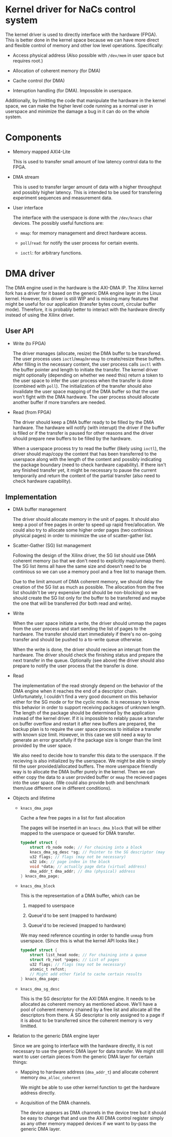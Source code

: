 # Kernel driver for NaCs control system

The kernel driver is used to directly interface with the hardware (FPGA). This
is better done in the kernel space because we can have more direct and flexible
control of memory and other low level operations. Specifically:

* Access physical address (Also possible with `/dev/mem` in user space but
  requires root.)

* Allocation of coherent memory (for DMA)

* Cache control (for DMA)

* Interuption handling (for DMA). Impossible in userspace.

Additionally, by limitting the code that manipulate the hardware in the kernel
space, we can make the higher level code running as a normal user in userspace
and minimize the damage a bug in it can do on the whole system.

# Components

* Memory mapped AXI4-Lite

    This is used to transfer small amount of low latency control data to
    the FPGA.

* DMA stream

    This is used to transfer larger amount of data with a higher throughput
    and possibly higher latency. This is intended to be used for transfering
    experiment sequences and measurement data.

* User interface

    The interface with the userspace is done with the `/dev/knacs` char
    devices. The possibly useful functions are:

    * `mmap`: for memory management and direct hardware access.

    * `poll`/`read`: for notify the user process for certain events.

    * `ioctl`: for arbitrary functions.

# DMA driver

The DMA engine used in the hardware is the AXI-DMA IP. The Xilinx kernel fork
has a driver for it based on the generic DMA engine layer in the Linux kernel.
However, this driver is still WIP and is missing many features that might be
useful for our application (transfer bytes count, circular buffer mode).
Therefore, it is probably better to interact with the hardware directly instead
of using the Xilinx driver.

## User API

* Write (to FPGA)

    The driver manages (allocate, resize) the DMA buffer to be transfered. The
    user process uses `ioctl`/`mmap`/`mremap` to create/resize these buffers.
    After filling in the necessary content, the user process calls `ioctl`
    with the buffer pointer and length to initiate the transfer. The kernel
    driver might optionally (depending on whether we need this) return a token
    to the user space to infer the user process when the transfer is done
    (combined with `poll`). The initialization of the transfer should also
    invalidate the user space mapping of the DMA buffer so that the user won't
    fight with the DMA hardware. The user process should allocate another
    buffer if more transfers are needed.

* Read (from FPGA)

    The driver should keep a DMA buffer ready to be filled by the DMA hardware.
    The hardware will notify (with interupt) the driver if the buffer is filled
    or if the transfer is paused for other reasons and the driver should
    prepare new buffers to be filled by the hardware.

    When a userspace process try to read the buffer (likely using `ioctl`), the
    driver should map/copy the content that has been transferred to the
    userspace along with the length of the content and possibly indicating
    the package boundary (need to check hardware capability). If there isn't
    any finished transfer yet, it might be necessary to pause the current
    temporarily and return the content of the partial transfer (also need to
    check hardware capability).

## Implementation

* DMA buffer management

    The driver should allocate memory in the unit of pages. It should also keep
    a pool of free pages in order to speed up rapid free/allocation. We could
    also try to allocate some higher order pages (two continious physical
    pages) in order to minimize the use of scatter-gather list.

* Scatter-Gather (SG) list management

    Following the design of the Xilinx driver, the SG list should use DMA
    coherent memory (so that we don't need to explicitly map/unmap them).
    The SG list items all have the same size and doesn't need to be continious
    so we can use a memory pool and a free list to manage them.

    Due to the limit amount of DMA coherent memory, we should delay the
    creation of the SG list as much as possible. The allocation from the
    free list shouldn't be very expensive (and should be non-blocking) so we
    should create the SG list only for the buffer to be transferred and maybe
    the one that will be transferred (for both read and write).

* Write

    When the user space initiate a write, the driver should ummap the pages
    from the user process and start sending the list of pages to the hardware.
    The transfer should start immediately if there's no on-going transfer and
    should be pushed to a to-write queue otherwise.

    When the write is done, the driver should recieve an interupt from the
    hardware. The driver should check the finishing status and prepare the
    next transfer in the queue. Optionally (see above) the driver should also
    prepare to notify the user process that the transfer is done.

* Read

    The implementation of the read strongly depend on the behavior of the DMA
    engine when it reaches the end of a descriptor chain. Unfortunately, I
    couldn't find a very good document on this behavior either for the SG mode
    or for the cyclic mode. It is necessary to know this behavior in order to
    support receiving packages of unknown length. The length of the package
    should be determined by the application instead of the kernel driver. If
    it is impossible to relably pause a transfer on buffer overflow and restart
    it after new buffers are prepared, the backup plan is to require the user
    space process to initialize a transfer with known size limit. However, in
    this case we still need a way to generate an error gracefully if the
    package size is longer than the limit provided by the user space.

    We also need to decide how to transfer this data to the userspace. If the
    recieving is also initialized by the userspace. We might be able to simply
    fill the user provided/allocated buffers. The more userspace friendly way
    is to allocate the DMA buffer purely in the kernel. Then we can either
    copy the data to a user provided buffer or `mmap` the recieved pages into
    the user space. (We could also provide both and benchmark them/use
    different one in different conditions).

* Objects and lifetime

    * `knacs_dma_page`

        Cache a few free pages in a list for fast allocation

        The pages will be inserted in an `knacs_dma_block` that will be
        either mapped to the userspace or queued for DMA transfer.

        ```c
        typedef struct {
            struct rb_node node; // For chaining into a block
            knacs_dma_sg_desc *sg; // Pointer to the SG descriptor (may be NULL)
            u32 flags; // flags (may not be necessary)
            u32 idx; // page index in the block
            void *data; // actually page data (virtual address)
            dma_addr_t dma_addr; // dma (physical) address
        } knacs_dma_page;
        ```

    * `knacs_dma_block`

        This is the representation of a DMA buffer, which can be

        1. mapped to userspace

        2. Queue'd to be sent (mapped to hardware)

        3. Queue'd to be recieved (mapped to hardware)

        We may need reference counting in order to handle `unmap` from
        userspace. (Since this is what the kernel API looks like.)

        ```c
        typedef struct {
            struct list_head node; // For chaining into a queue
            struct rb_root *pages; // List of pages
            u32 flags; // flags (may not be necessary)
            atomic_t refcnt;
            // Might add other field to cache certain results
        } knacs_dma_page;
        ```

    * `knacs_dma_sg_desc`

        This is the SG descriptor for the AXI DMA engine. It needs to be
        allocated as coherent memory as mentioned above. We'll have a
        pool of coherent memory chained by a free list and allocate
        all the descriptors from there. A SG descriptor is only assigned
        to a page if it is about to be transferred since the coherent
        memory is very limitted.

* Relation to the generic DMA engine layer

    Since we are going to interface with the hardware directly, it is not
    necessary to use the generic DMA layer for data transfer. We might still
    want to user certain pieces from the generic DMA layer for certain things:

    * Mapping to hardware address (`dma_addr_t`) and allocate coherent memory
      `dma_alloc_coherent`

        We might be able to use other kernel function to get the hardware
        address directly.

    * Acquisition of the DMA channels.

        The device appears as DMA channels in the device tree but it should be
        easy to change that and use the AXI DMA control register simply as any
        other memory mapped devices if we want to by-pass the generic DMA
        layer.
